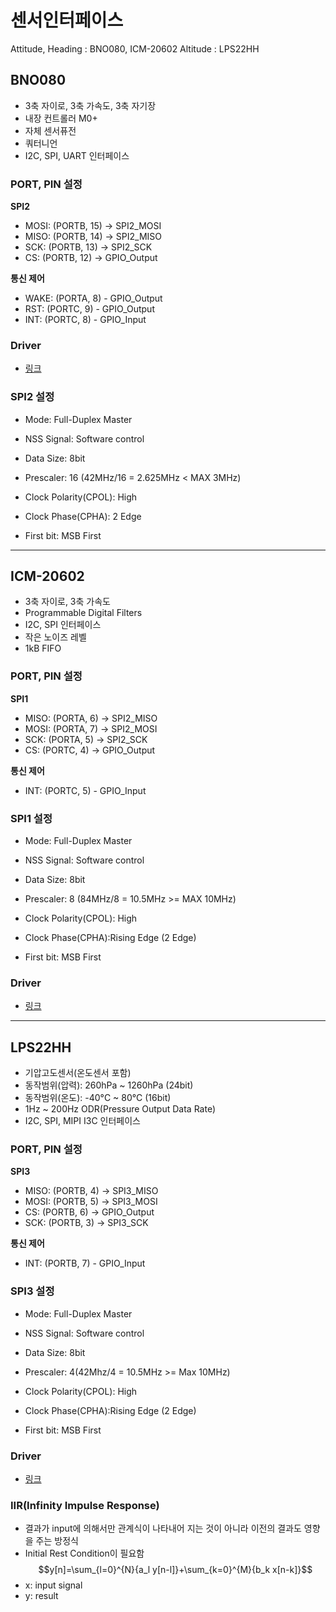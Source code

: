 # 센서인터페이스

Attitude, Heading : BNO080, ICM-20602
Altitude : LPS22HH  

## BNO080
- 3축 자이로, 3축 가속도, 3축 자기장
- 내장 컨트롤러 M0+
- 자체 센서퓨전
- 쿼터니언
- I2C, SPI, UART 인터페이스

### **PORT, PIN 설정**
**SPI2**
- MOSI: (PORTB, 15) -> SPI2_MOSI
- MISO: (PORTB, 14) -> SPI2_MISO
- SCK: (PORTB, 13) -> SPI2_SCK
- CS: (PORTB, 12) -> GPIO_Output
  
**통신 제어**
- WAKE: (PORTA, 8) - GPIO_Output
- RST: (PORTC, 9) - GPIO_Output
- INT: (PORTC, 8) - GPIO_Input

### **Driver**
- [링크](https://github.com/ChrisWonyeobPark/BNO080-STM32F4-SPI-LL-Driver)

### SPI2 설정
- Mode: Full-Duplex Master
- NSS Signal: Software control

- Data Size: 8bit
- Prescaler: 16 (42MHz/16 = 2.625MHz < MAX 3MHz)
- Clock Polarity(CPOL): High
- Clock Phase(CPHA): 2 Edge
- First bit: MSB First

---

## ICM-20602

- 3축 자이로, 3축 가속도
- Programmable Digital Filters
- I2C, SPI 인터페이스
- 작은 노이즈 레벨
- 1kB FIFO

### **PORT, PIN 설정**

**SPI1**
- MISO: (PORTA, 6) -> SPI2_MISO
- MOSI: (PORTA, 7) -> SPI2_MOSI
- SCK: (PORTA, 5) -> SPI2_SCK
- CS: (PORTC, 4) -> GPIO_Output
  
**통신 제어**
- INT: (PORTC, 5) - GPIO_Input

### **SPI1 설정**
- Mode: Full-Duplex Master
- NSS Signal: Software control

- Data Size: 8bit
- Prescaler: 8 (84MHz/8 = 10.5MHz >= MAX 10MHz)
- Clock Polarity(CPOL): High
- Clock Phase(CPHA):Rising Edge (2 Edge)
- First bit: MSB First

### **Driver**
- [링크](https://github.com/ChrisWonyeobPark/ICM20602-STM32F4-SPI-LL-Driver)

---

## LPS22HH

- 기압고도센서(온도센서 포함)
- 동작범위(압력): 260hPa ~ 1260hPa (24bit)
- 동작범위(온도): -40°C ~ 80°C (16bit)
- 1Hz ~ 200Hz ODR(Pressure Output Data Rate)
- I2C, SPI, MIPI I3C 인터페이스


### **PORT, PIN 설정**

**SPI3**
- MISO: (PORTB, 4) -> SPI3_MISO
- MOSI: (PORTB, 5) -> SPI3_MOSI
- CS: (PORTB, 6) -> GPIO_Output
- SCK: (PORTB, 3) -> SPI3_SCK
  
**통신 제어**
- INT: (PORTB, 7) - GPIO_Input

### **SPI3 설정**
- Mode: Full-Duplex Master
- NSS Signal: Software control

- Data Size: 8bit
- Prescaler: 4(42Mhz/4 = 10.5MHz >= Max 10MHz)
- Clock Polarity(CPOL): High
- Clock Phase(CPHA):Rising Edge (2 Edge)
- First bit: MSB First

### **Driver**
- [링크](https://github.com/ChrisWonyeobPark/LPS22HH-STM32F4-SPI-LL-Driver)  

### IIR(Infinity Impulse Response)
- 결과가 input에 의해서만 관계식이 나타내어 지는 것이 아니라 이전의 결과도 영향을 주는 방정식
- Initial Rest Condition이 필요함  
$$y[n]=\sum_{l=0}^{N}{a_l y[n-l]}+\sum_{k=0}^{M}{b_k x[n-k]}$$
- x: input signal
- y: result 